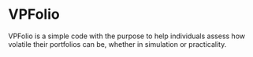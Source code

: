 # VPFolio
VPFolio is a simple code with the purpose to help individuals assess how volatile their portfolios can be, whether in simulation or practicality.
